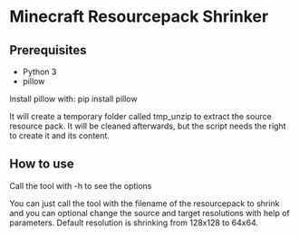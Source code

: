 Minecraft Resourcepack Shrinker
===============================

Prerequisites
-------------
- Python 3
- pillow

Install pillow with:
pip install pillow


It will create a temporary folder called tmp_unzip to extract the source resource pack. 
It will be cleaned afterwards, but the script needs the right to create it and its content.


How to use
----------

Call the tool with -h to see the options

You can just call the tool with the filename of the resourcepack to shrink 
and you can optional change the source and target resolutions with help of parameters.
Default resolution is shrinking from 128x128 to 64x64.
